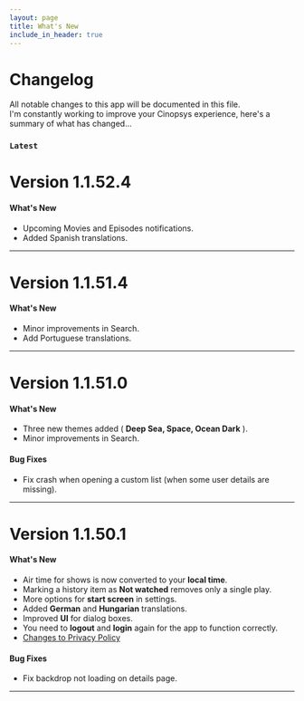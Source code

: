 ```yaml
---
layout: page
title: What's New
include_in_header: true
---
```


# Changelog
All notable changes to this app will be documented in this file.<br>
I'm constantly working to improve your Cinopsys experience, here's a summary of what has changed...
<br>

### `Latest`
# **Version 1.1.52.4**

#### What's New
- Upcoming Movies and Episodes notifications.
- Added Spanish translations.

---

# **Version 1.1.51.4**

#### What's New
- Minor improvements in Search.
- Add Portuguese translations.

---

# **Version 1.1.51.0**

#### What's New
- Three new themes added ( **Deep Sea, Space, Ocean Dark** ).
- Minor improvements in Search.

#### Bug Fixes
- Fix crash when opening a custom list (when some user details are missing).

---

# **Version 1.1.50.1**

#### What's New
- Air time for shows is now converted to your **local time**.
- Marking a history item as **Not watched** removes only a single play.
- More options for **start screen** in settings.
- Added **German** and **Hungarian** translations.
- Improved **UI** for dialog boxes.
- You need to **logout** and **login** again for the app to function correctly.
- [Changes to Privacy Policy](/cinopsys-page/privacypolicy/)

#### Bug Fixes
- Fix backdrop not loading on details page.

---

